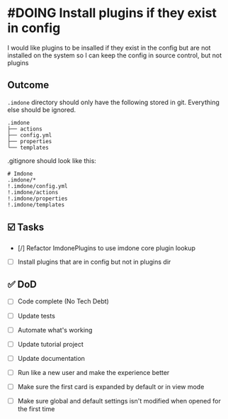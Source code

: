 # #DOING Install plugins if they exist in config
<!--
#imdone-1.54.9
#feature
created:2025-03-04T15:01:11-05:00
order:-10
-->

I would like plugins to be insalled if they exist in the config but are not installed on the system so I can keep the config in source control, but not plugins

## Outcome

`.imdone` directory should only have the following stored in git. Everything else should be ignored.

```
.imdone
├── actions
├── config.yml
├── properties
└── templates
```

.gitignore should look like this:

```
# Imdone
.imdone/*
!.imdone/config.yml
!.imdone/actions
!.imdone/properties
!.imdone/templates
``` 

## :ballot_box_with_check: Tasks

- [/] Refactor ImdonePlugins to use imdone core plugin lookup
- [ ] Install plugins that are in config but not in plugins dir

## :white_check_mark: DoD

- [ ] Code complete (No Tech Debt)
- [ ] Update tests
- [ ] Automate what's working
- [ ] Update tutorial project
- [ ] Update documentation
- [ ] Run like a new user and make the experience better
- [ ] Make sure the first card is expanded by default or in view mode
- [ ] Make sure global and default settings isn't modified when opened for the first time



